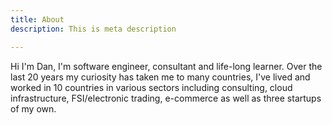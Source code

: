 ```yaml
---
title: About
description: This is meta description

---
```

Hi I'm Dan, I'm software engineer, consultant and life-long learner. Over the last 20 years my curiosity has taken me to many countries, I've lived and worked in 10 countries in various sectors including consulting, cloud infrastructure, FSI/electronic trading, e-commerce as well as three startups of my own.